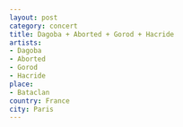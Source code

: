 ```yaml
---
layout: post
category: concert
title: Dagoba + Aborted + Gorod + Hacride
artists: 
- Dagoba
- Aborted
- Gorod
- Hacride
place: 
- Bataclan
country: France
city: Paris
---
```


